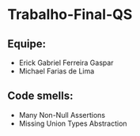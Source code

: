 # Trabalho-Final-QS

## Equipe:
- Erick Gabriel Ferreira Gaspar
- Michael Farias de Lima

## Code smells:
- Many Non-Null Assertions
- Missing Union Types Abstraction

